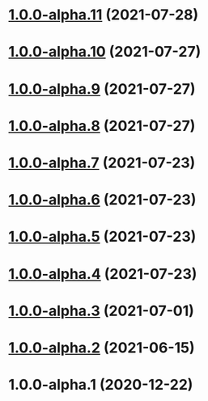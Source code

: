 # [1.0.0-alpha.11](https://github.com/repeated-pleasant-games/tabletop/compare/v1.0.0-alpha.10...v1.0.0-alpha.11) (2021-07-28)

# [1.0.0-alpha.10](https://github.com/repeated-pleasant-games/tabletop/compare/v1.0.0-alpha.9...v1.0.0-alpha.10) (2021-07-27)

# [1.0.0-alpha.9](https://github.com/repeated-pleasant-games/tabletop/compare/v1.0.0-alpha.8...v1.0.0-alpha.9) (2021-07-27)

# [1.0.0-alpha.8](https://github.com/repeated-pleasant-games/tabletop/compare/v1.0.0-alpha.7...v1.0.0-alpha.8) (2021-07-27)

# [1.0.0-alpha.7](https://github.com/repeated-pleasant-games/tabletop/compare/v1.0.0-alpha.6...v1.0.0-alpha.7) (2021-07-23)

# [1.0.0-alpha.6](https://github.com/repeated-pleasant-games/tabletop/compare/v1.0.0-alpha.5...v1.0.0-alpha.6) (2021-07-23)

# [1.0.0-alpha.5](https://github.com/repeated-pleasant-games/tabletop/compare/v1.0.0-alpha.4...v1.0.0-alpha.5) (2021-07-23)

# [1.0.0-alpha.4](https://github.com/repeated-pleasant-games/tabletop/compare/v1.0.0-alpha.3...v1.0.0-alpha.4) (2021-07-23)

# [1.0.0-alpha.3](https://github.com/repeated-pleasant-games/tabletop/compare/v1.0.0-alpha.2...v1.0.0-alpha.3) (2021-07-01)

# [1.0.0-alpha.2](https://github.com/repeated-pleasant-games/tabletop/compare/v1.0.0-alpha.1...v1.0.0-alpha.2) (2021-06-15)

# 1.0.0-alpha.1 (2020-12-22)
